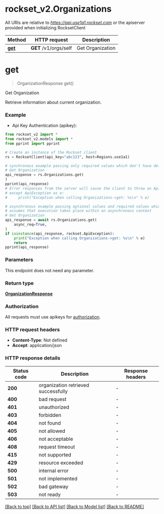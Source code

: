 # rockset_v2.Organizations

All URIs are relative to *https://api.use1a1.rockset.com* or the apiserver provided when initializing RocksetClient

Method | HTTP request | Description
------------- | ------------- | -------------
[**get**](OrganizationsApi.md#get) | **GET** /v1/orgs/self | Get Organization


# **get**
> OrganizationResponse get()

Get Organization

Retrieve information about current organization.

### Example

* Api Key Authentication (apikey):

```python
from rockset_v2 import *
from rockset_v2.models import *
from pprint import pprint

# Create an instance of the Rockset client
rs = RocksetClient(api_key="abc123", host=Regions.use1a1)

# synchronous example passing only required values which don't have defaults set
# Get Organization
api_response = rs.Organizations.get(
)
pprint(api_response)
# Error responses from the server will cause the client to throw an ApiException
# except ApiException as e:
#     print("Exception when calling Organizations->get: %s\n" % e)

# asynchronous example passing optional values and required values which don't have defaults set
# assumes that execution takes place within an asynchronous context
# Get Organization
api_response = await rs.Organizations.get(
    async_req=True,
)
if isinstance(api_response, rockset.ApiException):
    print("Exception when calling Organizations->get: %s\n" % e)
    return
pprint(api_response)

```


### Parameters
This endpoint does not need any parameter.

### Return type

[**OrganizationResponse**](OrganizationResponse.md)

### Authorization

All requests must use apikeys for [authorization](../README.md#Documentation-For-Authorization).


### HTTP request headers

 - **Content-Type**: Not defined
 - **Accept**: application/json


### HTTP response details

| Status code | Description | Response headers |
|-------------|-------------|------------------|
**200** | organization retrieved successfully |  -  |
**400** | bad request |  -  |
**401** | unauthorized |  -  |
**403** | forbidden |  -  |
**404** | not found |  -  |
**405** | not allowed |  -  |
**406** | not acceptable |  -  |
**408** | request timeout |  -  |
**415** | not supported |  -  |
**429** | resource exceeded |  -  |
**500** | internal error |  -  |
**501** | not implemented |  -  |
**502** | bad gateway |  -  |
**503** | not ready |  -  |

[[Back to top]](#) [[Back to API list]](../README.md#documentation-for-api-endpoints) [[Back to Model list]](../README.md#documentation-for-models) [[Back to README]](../README.md)

